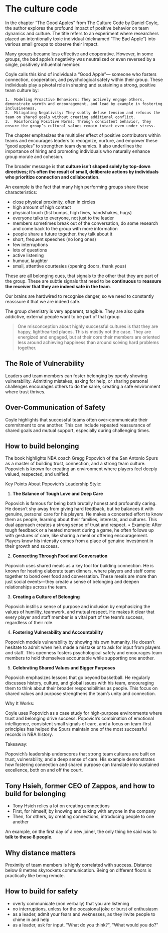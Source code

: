 # The culture code

In the chapter “The Good Apples” from The Culture Code by Daniel Coyle, the author explores the profound impact of positive behavior on team dynamics and culture. The title refers to an experiment where researchers placed an intentionally toxic individual (nicknamed “The Bad Apple”) into various small groups to observe their impact.

Many groups became less effective and cooperative. However, in some groups, the bad apple’s negativity was neutralized or even reversed by a single, positively influential member.

Coyle calls this kind of individual a “Good Apple”— someone who fosters connection, cooperation, and psychological safety within their group. These individuals play a pivotal role in shaping and sustaining a strong, positive team culture by:

    1.	Modeling Proactive Behaviors: They actively engage others, demonstrate warmth and encouragement, and lead by example in fostering inclusiveness.
    2.	Mitigating Negativity: They subtly defuse tension and refocus the team on shared goals without creating additional conflict.
    3.	Reinforcing Positive Norms: Through consistent behavior, they ensure the group’s cultural values remain intact even under stress.

The chapter emphasizes the multiplier effect of positive contributors within teams and encourages leaders to recognize, nurture, and empower these “good apples” to strengthen team dynamics. It also underlines the importance of hiring and promoting individuals who naturally enhance group morale and cohesion.

The broader message is that **culture isn’t shaped solely by top-down directives; it’s often the result of small, deliberate actions by individuals who prioritize connection and collaboration.**

An example is the fact that many high performing groups share these characteristics:

- close physical proximity, often in circles
- high amount of high contact
- physical touch (fist bumps, high fives, handshakes, hugs)
- everyone talks to everyone, not just to the leader
- members sometimes break out of the conversation, do some research and come back to the group with more information
- people share a future together, they talk about it
- short, frequent speeches (no long ones)
- few interruptions
- lots of questions
- active listening
- humour, laughter
- small, attentive courtesies (opening doors, thank yous)

These are all belonging cues, that signals to the other that they are part of the group. These are subtle signals that need to be **continuous** to **reassure the receiver that they are indeed safe in the team**.

Our brains are hardwired to recognise danger, so we need to constantly reasssure it that we are indeed safe.

The group chemistry is very apparent, tangible.
They are also quite addictive, external people want to be part of that group.

> One misconception about highly successful cultures is that they are happy, lighthearted places. This is mostly not the case. They are energized and engaged, but at their core their members are oriented less around achieving happiness than around solving hard problems together.

## The Role of Vulnerability

Leaders and team members can foster belonging by openly showing vulnerability. Admitting mistakes, asking for help, or sharing personal challenges encourages others to do the same, creating a safe environment where trust thrives.

## Over-Communication of Safety

Coyle highlights that successful teams often over-communicate their commitment to one another. This can include repeated reassurance of shared goals and mutual support, especially during challenging times.

## How to build belonging

The book highlights NBA coach Gregg Popovich of the San Antonio Spurs as a master of building trust, connection, and a strong team culture. Popovich is known for creating an environment where players feel deeply valued, respected, and unified.

Key Points About Popovich’s Leadership Style:

1. **The Balance of Tough Love and Deep Care**

Popovich is famous for being both brutally honest and profoundly caring. He doesn’t shy away from giving hard feedback, but he balances it with genuine, personal care for his players. He makes a concerted effort to know them as people, learning about their families, interests, and cultures. This dual approach creates a strong sense of trust and respect.
• Example: After tough feedback or a heated moment during a game, he often follows up with gestures of care, like sharing a meal or offering encouragement. Players know his intensity comes from a place of genuine investment in their growth and success.

2. **Connecting Through Food and Conversation**

Popovich uses shared meals as a key tool for building connection. He is known for hosting elaborate team dinners, where players and staff come together to bond over food and conversation. These meals are more than just social events—they create a sense of belonging and deepen relationships across the team.

3. **Creating a Culture of Belonging**

Popovich instills a sense of purpose and inclusion by emphasizing the values of humility, teamwork, and mutual respect. He makes it clear that every player and staff member is a vital part of the team’s success, regardless of their role.

4. **Fostering Vulnerability and Accountability**

Popovich models vulnerability by showing his own humanity. He doesn’t hesitate to admit when he’s made a mistake or to ask for input from players and staff. This openness fosters psychological safety and encourages team members to hold themselves accountable while supporting one another.

5. **Celebrating Shared Values and Bigger Purposes**

Popovich emphasizes lessons that go beyond basketball. He regularly discusses history, culture, and global issues with his team, encouraging them to think about their broader responsibilities as people. This focus on shared values and purpose strengthens the team’s unity and connection.

Why It Works:

Coyle uses Popovich as a case study for high-purpose environments where trust and belonging drive success. Popovich’s combination of emotional intelligence, consistent small signals of care, and a focus on team-first principles has helped the Spurs maintain one of the most successful records in NBA history.

Takeaway:

Popovich’s leadership underscores that strong team cultures are built on trust, vulnerability, and a deep sense of care. His example demonstrates how fostering connection and shared purpose can translate into sustained excellence, both on and off the court.

## Tony Hsieh, former CEO of Zappos, and how to build for belonging

- Tony Hsieh relies a lot on creating connections
- First, for himself, by knowing and talking with anyone in the company
- Then, for others, by creating connections, introducing people to one another

An example, on the first day of a new joiner, the only thing he said was to **talk to these 8 people**.

## Why distance matters

Proximity of team members is highly correlated with success.
Distance below 8 metres skyrockets communication.
Being on different floors is practically like being remote.

## How to build for safety

- overly communicate (non verbally) that you are listening
- no interruptions, unless for the oocasional joke or burst of enthusiasm
- as a leader, admit your fears and weknesses, as they invite people to chime in and help
- as a leader, ask for input. "What do you think?", "What would you do?"
